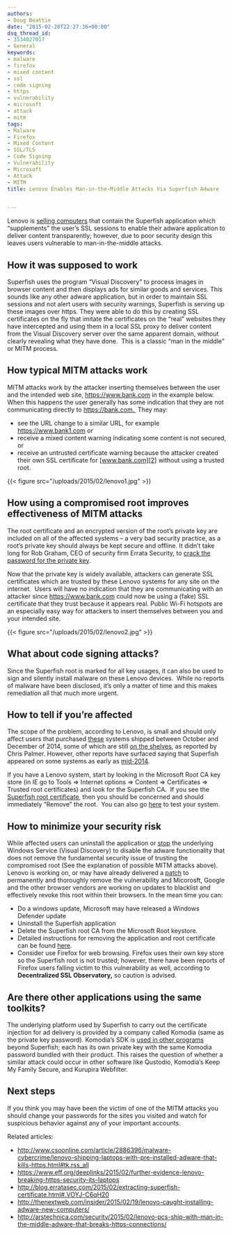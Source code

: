 ```yaml
---
authors:
- Doug Beattie
date: "2015-02-20T22:27:36+00:00"
dsq_thread_id:
- 3534027017
- General
keywords:
- malware
- firefox
- mixed content
- ssl
- code signing
- https
- vulnerability
- microsoft
- attack
- mitm
tags:
- Malware
- Firefox
- Mixed Content
- SSL/TLS
- Code Signing
- Vulnerability
- Microsoft
- Attack
- MITM
title: Lenovo Enables Man-in-the-Middle Attacks Via Superfish Adware


---
```

Lenovo is [selling computers][1] that contain the Superfish application which “supplements” the user’s SSL sessions to enable their adware application to deliver content transparently; however, due to poor security design this leaves users vulnerable to man-in-the-middle attacks.

## How it was supposed to work

Superfish uses the program “Visual Discovery” to process images in browser content and then displays ads for similar goods and services. This sounds like any other adware application, but in order to maintain SSL sessions and not alert users with security warnings, Superfish is serving up these images over https. They were able to do this by creating SSL certificates on the fly that imitate the certificates on the “real” websites they have intercepted and using them in a local SSL proxy to deliver content from the Visual Discovery server over the same apparent domain, without clearly revealing what they have done.  This is a classic “man in the middle” or MITM process.

## How typical MITM attacks work

MITM attacks work by the attacker inserting themselves between the user and the intended web site, <https://www.bank.com> in the example below.  When this happens the user generally has some indication that they are not communicating directly to https://bank.com.  They may:

  * see the URL change to a similar URL, for example <https://www.bank1.com> or
  * receive a mixed content warning indicating some content is not secured, or
  * receive an untrusted certificate warning because the attacker created their own SSL certificate for [www.bank.com][2] without using a trusted root.

{{< figure src="/uploads/2015/02/lenovo1.jpg" >}} 

## How using a compromised root improves effectiveness of MITM attacks

The root certificate and an encrypted version of the root’s private key are included on all of the affected systems – a very bad security practice, as a root’s private key should always be kept secure and offline. It didn’t take long for Rob Graham, CEO of security firm Errata Security, to [crack the password for the private key][3].

Now that the private key is widely available, attackers can generate SSL certificates which are trusted by these Lenovo systems for any site on the internet.  Users will have no indication that they are communicating with an attacker since <https://www.bank.com> could now be using a (fake) SSL certificate that they trust because it appears real. Public Wi-Fi hotspots are an especially easy way for attackers to insert themselves between you and your intended site.

{{< figure src="/uploads/2015/02/lenovo2.jpg" >}} 

## What about code signing attacks?

Since the Superfish root is marked for all key usages, it can also be used to sign and silently install malware on these Lenovo devices.  While no reports of malware have been disclosed, it’s only a matter of time and this makes remediation all that much more urgent.

## How to tell if you’re affected

The scope of the problem, according to Lenovo, is small and should only affect users that purchased [these][4] systems shipped between October and December of 2014, some of which are still [on the shelves][5], as reported by Chris Palmer. However, other reports have surfaced saying that Superfish appeared on some systems as early as [mid-2014][6].

If you have a Lenovo system, start by looking in the Microsoft Root CA key store (in IE go to Tools => Internet options => Content => Certificates => Trusted root certificates) and look for the Superfish CA.  If you see the [Superfish root certificate][5], then you should be concerned and should immediately “Remove” the root.  You can also go [here][7] to test your system.

## How to minimize your security risk

While affected users can uninstall the application or [stop][8] the underlying Windows Service (Visual Discovery) to disable the adware functionality that does not remove the fundamental security issue of trusting the compromised root (See the explanation of possible MITM attacks above).  Lenovo is working on, or may have already delivered a [patch][9] to permanently and thoroughly remove the vulnerability and Micorosft, Google and the other browser vendors are working on updates to blacklist and effectively revoke this root within their browsers. In the mean time you can:

  * Do a windows update, Microsoft may have released a Windows Defender update
  * Uninstall the Superfish application
  * Delete the Superfish root CA from the Microsoft Root keystore.
  * Detailed instructions for removing the application and root certificate can be found [here][7].
  * Consider use Firefox for web browsing. Firefox uses their own key store so the Superfish root is not trusted; however, there have been reports of Firefox users falling victim to this vulnerability as well, according to __Decentralized SSL Observatory,__ so caution is advised.

## Are there other applications using the same toolkits?

The underlying platform used by Superfish to carry out the certificate injection for ad delivery is provided by a company called Komodia (same as the private key password). Komodia’s SDK is [used in other programs][10] beyond Superfish; each has its own private key with the same Komodia password bundled with their product. This raises the question of whether a similar attack could occur in other software like Qustodio, Komodia’s Keep My Family Secure, and Kurupira Webfilter.

## Next steps

If you think you may have been the victim of one of the MITM attacks you should change your passwords for the sites you visited and watch for suspicious behavior against any of your important accounts.

Related articles:

  * <http://www.csoonline.com/article/2886396/malware-cybercrime/lenovo-shipping-laptops-with-pre-installed-adware-that-kills-https.html#tk.rss_all>
  * <https://www.eff.org/deeplinks/2015/02/further-evidence-lenovo-breaking-https-security-its-laptops>
  * <http://blog.erratasec.com/2015/02/extracting-superfish-certificate.html#.VOYJ-C6qH20>
  * <http://thenextweb.com/insider/2015/02/19/lenovo-caught-installing-adware-new-computers/>
  * <http://arstechnica.com/security/2015/02/lenovo-pcs-ship-with-man-in-the-middle-adware-that-breaks-https-connections/>

 [1]: http://news.lenovo.com/article_display.cfm?article_id=1929
 [2]: http://www.bank.com
 [3]: http://blog.erratasec.com/2015/02/extracting-superfish-certificate.html
 [4]: http://news.lenovo.com/article_display.cfm?article_id=1929&AID=10499647&PID=6146953&SID=i6cw12zkkg0000ws01goc&CJURL=http%3A%2F%2Fnews.lenovo.com%2Farticle_display.cfm%3Farticle_id%3D1929&PUBNAME=VigLink&NID=CJ
 [5]: http://arstechnica.com/security/2015/02/lenovo-pcs-ship-with-man-in-the-middle-adware-that-breaks-https-connections/
 [6]: http://www.thestudentroom.co.uk/showthread.php?t=3013039
 [7]: https://filippo.io/Badfish/
 [8]: https://www.youtube.com/watch?v=oMMOPg9DRDc
 [9]: http://www.pcworld.com/article/2886690/lenovo-cto-admits-company-messed-up-and-will-publish-superfish-removal-tool-on-friday.html
 [10]: https://gist.github.com/Wack0/17c56b77a90073be81d3